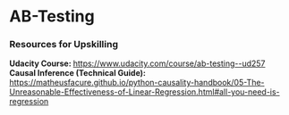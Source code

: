 # AB-Testing


### Resources for Upskilling 
<b> Udacity Course: </b> https://www.udacity.com/course/ab-testing--ud257  
<b> Causal Inference (Technical Guide): </b> https://matheusfacure.github.io/python-causality-handbook/05-The-Unreasonable-Effectiveness-of-Linear-Regression.html#all-you-need-is-regression

